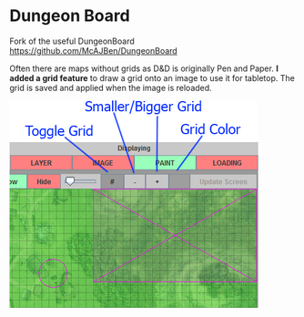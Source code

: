 # Dungeon Board

Fork of the useful DungeonBoard https://github.com/McAJBen/DungeonBoard

Often there are maps without grids as D&D is originally Pen and Paper.
<b>I added a grid feature</b> to draw a grid onto an image to use it for tabletop. The grid is saved
and applied when the image is reloaded.


<img src="Examples/control.png" alt="View">